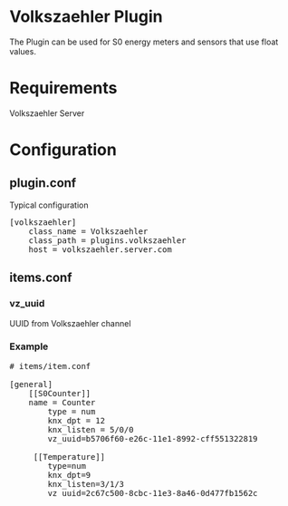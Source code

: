 # Volkszaehler Plugin 

The Plugin can be used for S0 energy meters and sensors that use float values.

# Requirements

Volkszaehler Server

# Configuration

## plugin.conf

Typical configuration
<pre>
[volkszaehler]
    class_name = Volkszaehler
    class_path = plugins.volkszaehler
    host = volkszaehler.server.com
</pre>

## items.conf

### vz_uuid

UUID from Volkszaehler channel

### Example

<pre>
# items/item.conf

[general]
    [[S0Counter]]
	name = Counter
        type = num
        knx_dpt = 12
        knx_listen = 5/0/0
        vz_uuid=b5706f60-e26c-11e1-8992-cff551322819

     [[Temperature]]
        type=num
        knx_dpt=9
        knx_listen=3/1/3
        vz_uuid=2c67c500-8cbc-11e3-8a46-0d477fb1562c
</pre>
